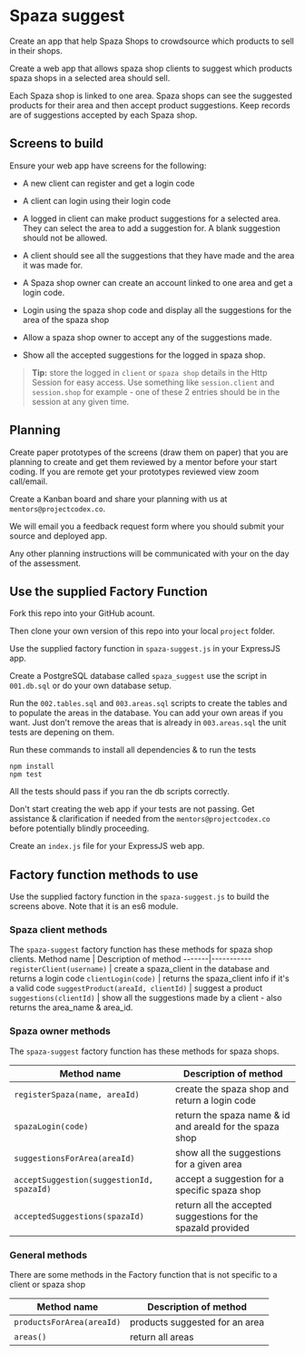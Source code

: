 # Spaza suggest

Create an app that help Spaza Shops to crowdsource which products to sell in their shops.

Create a web app that allows spaza shop clients to suggest which products spaza shops in a selected area should sell. 

Each Spaza shop is linked to one area. Spaza shops can see the suggested products for their area and then accept product suggestions. Keep records are of suggestions accepted by each Spaza shop.

## Screens to build

Ensure your web app have screens for the following:

* A new client can register and get a login code
* A client can login using their login code
* A logged in client can make product suggestions for a selected area. They can select the area to add a suggestion for. A blank suggestion should not be allowed.
* A client should see all the suggestions that they have made and the area it was made for.

* A Spaza shop owner can create an account linked to one area and get a login code.
* Login using the spaza shop code and display all the suggestions for the area of the spaza shop
* Allow a spaza shop owner to accept any of the suggestions made.
* Show all the accepted suggestions for the logged in spaza shop.

> **Tip:** store the logged in `client` or `spaza shop` details in the Http Session for easy access. Use something like `session.client` and `session.shop` for example - one of these 2 entries should be in the session at any given time.

## Planning

Create paper prototypes of the screens (draw them on paper) that you are planning to create and get them reviewed by a mentor before your start coding. If you are remote get your prototypes reviewed view zoom call/email.

Create a Kanban board and share your planning with us at `mentors@projectcodex.co`.

We will email you a feedback request form where you should submit your source and deployed app.

Any other planning instructions will be communicated with your on the day of the assessment. 

## Use the supplied Factory Function

Fork this repo into your GitHub acount. 

Then clone your own version of this repo into your local `project` folder.

Use the supplied factory function in `spaza-suggest.js` in your ExpressJS app.

Create a PostgreSQL database called `spaza_suggest` use the script in `001.db.sql` or do your own database setup.

Run the `002.tables.sql` and `003.areas.sql` scripts to create the tables and to populate the areas in the database. You can add your own areas if you want. Just don't remove the areas that is already in `003.areas.sql` the unit tests are depening on them.

Run these commands to install all dependencies & to run the tests

```
npm install
npm test
```

All the tests should pass if you ran the db scripts correctly.

Don't start creating the web app if your tests are not passing. Get assistance & clarification if needed from the `mentors@projectcodex.co` before potentially blindly proceeding.

Create an `index.js` file for your ExpressJS web app.

## Factory function methods to use

Use the supplied factory function in the `spaza-suggest.js` to build the screens above. Note that it is an es6 module.

### Spaza client methods

The `spaza-suggest` factory function has these methods for spaza shop clients.
Method name | Description of method
-------|-----------
`registerClient(username)` | create a spaza_client in the database and returns a login code
`clientLogin(code)` | returns the spaza_client info if it's a valid code
`suggestProduct(areaId, clientId)` | suggest a product 
`suggestions(clientId)` | show all the suggestions made by a client - also returns the area_name & area_id.

### Spaza owner methods

The `spaza-suggest` factory function has these methods for spaza shops.

Method name | Description of method
-------|-----------
`registerSpaza(name, areaId)` | create the spaza shop and return a login code
`spazaLogin(code)` | return the spaza name & id  and areaId for the spaza shop
`suggestionsForArea(areaId)` | show all the suggestions for a given area
`acceptSuggestion(suggestionId, spazaId)` | accept a suggestion for a specific spaza shop
`acceptedSuggestions(spazaId)` | return all the accepted suggestions for the spazaId provided

### General methods

There are some methods in the Factory function that is not specific to a client or spaza shop

Method name | Description of method
-------|-----------
`productsForArea(areaId)` | products suggested for an area
`areas()` | return all areas

